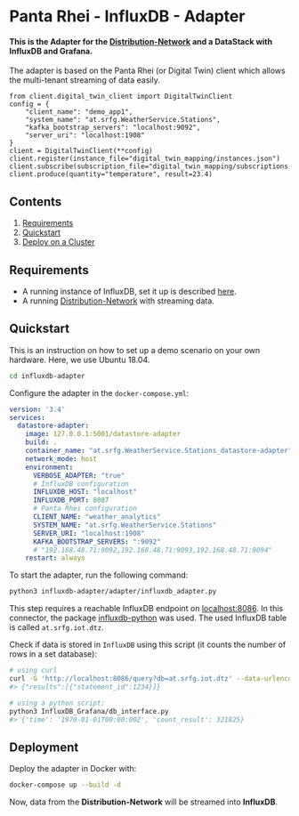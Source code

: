 # Panta Rhei - InfluxDB - Adapter

#### This is the Adapter for the [Distribution-Network](https://github.com/i-Asset/distribution-network) and a DataStack with InfluxDB and Grafana.

The adapter is based on the Panta Rhei (or Digital Twin) client which allows the multi-tenant streaming of data easily.

```python3
from client.digital_twin_client import DigitalTwinClient
config = {
    "client_name": "demo_app1", 
    "system_name": "at.srfg.WeatherService.Stations",
    "kafka_bootstrap_servers": "localhost:9092", 
    "server_uri": "localhost:1908"
}
client = DigitalTwinClient(**config)
client.register(instance_file="digital_twin_mapping/instances.json")
client.subscribe(subscription_file="digital_twin_mapping/subscriptions.json")
client.produce(quantity="temperature", result=23.4)
```


## Contents

1. [Requirements](#requirements)
2. [Quickstart](#quickstart)
3. [Deploy on a Cluster](#deployment)


## Requirements

* A running instance of InfluxDB, set it up is described [here](../README.md).
* A running [Distribution-Network](https://github.com/i-Asset/distribution-network) with streaming data.

    
## Quickstart

This is an instruction on how to set up a demo scenario on your own hardware.
Here, we use Ubuntu 18.04.

```bash
cd influxdb-adapter
```

Configure the adapter in the `docker-compose.yml`:

```yaml
version: '3.4'
services:
  datastore-adapter:
    image: 127.0.0.1:5001/datastore-adapter
    build: .
    container_name: "at.srfg.WeatherService.Stations_datastore-adapter"
    network_mode: host
    environment:
      VERBOSE_ADAPTER: "true"
      # InfluxDB configuration
      INFLUXDB_HOST: "localhost"
      INFLUXDB_PORT: 8087
      # Panta Rhei configuration
      CLIENT_NAME: "weather_analytics"
      SYSTEM_NAME: "at.srfg.WeatherService.Stations"
      SERVER_URI: "localhost:1908"
      KAFKA_BOOTSTRAP_SERVERS: ":9092"
      # "192.168.48.71:9092,192.168.48.71:9093,192.168.48.71:9094"
    restart: always
```
 
To start the adapter, run the following command:


```bash
python3 influxdb-adapter/adapter/influxdb_adapter.py
```
This step requires a reachable InfluxDB endpoint on [localhost:8086](localhost:8086).
In this connector, the package [influxdb-python](https://influxdb-python.readthedocs.io/en/latest/include-readme.html)
was used. The used InfluxDB table is called `at.srfg.iot.dtz`.


Check if data is stored in `InfluxDB` using this script
 (it counts the number of rows in a set database):
 
 ```bash
# using curl
curl -G 'http://localhost:8086/query?db=at.srfg.iot.dtz' --data-urlencode 'q=SELECT * FROM "at.srfg.iot.dtz"'
#> {"results":[{"statement_id":1234}]}

# using a python script:
python3 InfluxDB_Grafana/db_interface.py
#> {'time': '1970-01-01T00:00:00Z', 'count_result': 321825}
```
 


## Deployment

Deploy the adapter in Docker with:

```bash
docker-compose up --build -d
```

Now, data from the **Distribution-Network** will be streamed into **InfluxDB**.
